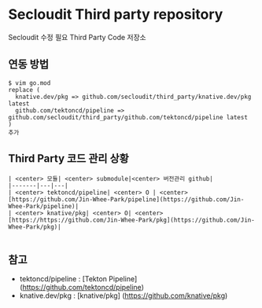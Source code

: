 # Secloudit Third party repository

Secloudit 수정 필요 Third Party Code 저장소

## 연동 방법
```cassandraql
$ vim go.mod
replace ( 
  knative.dev/pkg => github.com/secloudit/third_party/knative.dev/pkg latest
  github.com/tektoncd/pipeline => github.com/secloudit/third_party/github.com/tektoncd/pipeline latest
)
추가
```
## Third Party 코드 관리 상황
```cassandraql
| <center> 모듈| <center> submodule|<center> 버전관리 github|
|-------|---|---|
| <center> tektoncd/pipeline| <center> O | <center> [https://github.com/Jin-Whee-Park/pipeline](https://github.com/Jin-Whee-Park/pipeline)|
| <center> knative/pkg| <center> O| <center> [https://https://github.com/Jin-Whee-Park/pkg](https://github.com/Jin-Whee-Park/pkg)|


```
## 참고 
* tektoncd/pipeline : [Tekton Pipeline] (https://github.com/tektoncd/pipeline)
* knative.dev/pkg : [knative/pkg] (https://github.com/knative/pkg)

